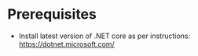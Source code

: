 # Prerequisites
 - Install latest version of .NET core as per instructions: https://dotnet.microsoft.com/